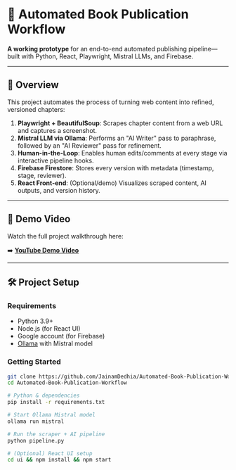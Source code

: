 # 📘 Automated Book Publication Workflow

**A working prototype** for an end-to-end automated publishing pipeline—built with Python, React, Playwright, Mistral LLMs, and Firebase.

---

## 🚀 Overview

This project automates the process of turning web content into refined, versioned chapters:

1. **Playwright + BeautifulSoup**: Scrapes chapter content from a web URL and captures a screenshot.  
2. **Mistral LLM via Ollama**: Performs an "AI Writer" pass to paraphrase, followed by an "AI Reviewer" pass for refinement.  
3. **Human-in-the-Loop**: Enables human edits/comments at every stage via interactive pipeline hooks.  
4. **Firebase Firestore**: Stores every version with metadata (timestamp, stage, reviewer).  
5. **React Front‑end**: (Optional/demo) Visualizes scraped content, AI outputs, and version history.

---

## 🎥 Demo Video

Watch the full project walkthrough here:

➡️ **[YouTube Demo Video]([YOUR_YOUTUBE_LINK_HERE](https://www.youtube.com/watch?v=DaUfTYX7nqQ))**

---

## 🛠️ Project Setup

### Requirements
- Python 3.9+
- Node.js (for React UI)
- Google account (for Firebase)
- [Ollama](https://ollama.ai) with Mistral model

### Getting Started

```bash
git clone https://github.com/JainamDedhia/Automated-Book-Publication-Workflow.git
cd Automated-Book-Publication-Workflow

# Python & dependencies
pip install -r requirements.txt

# Start Ollama Mistral model
ollama run mistral

# Run the scraper + AI pipeline
python pipeline.py

# (Optional) React UI setup
cd ui && npm install && npm start
